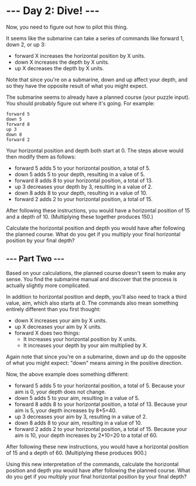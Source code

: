 # --- Day 2: Dive! ---

Now, you need to figure out how to pilot this thing.

It seems like the submarine can take a series of commands like forward 1, down 2, or up 3:

 - forward X increases the horizontal position by X units.
 - down X increases the depth by X units.
 - up X decreases the depth by X units.

Note that since you're on a submarine, down and up affect your depth, and so they have the opposite result of what you might expect.

The submarine seems to already have a planned course (your puzzle input). You should probably figure out where it's going. For example:

```
forward 5
down 5
forward 8
up 3
down 8
forward 2
```

Your horizontal position and depth both start at 0. The steps above would then modify them as follows:

 - forward 5 adds 5 to your horizontal position, a total of 5.
 - down 5 adds 5 to your depth, resulting in a value of 5.
 - forward 8 adds 8 to your horizontal position, a total of 13.
 - up 3 decreases your depth by 3, resulting in a value of 2.
 - down 8 adds 8 to your depth, resulting in a value of 10.
 - forward 2 adds 2 to your horizontal position, a total of 15.

After following these instructions, you would have a horizontal position of 15 and a depth of 10. (Multiplying these together produces 150.)

Calculate the horizontal position and depth you would have after following the planned course. What do you get if you multiply your final horizontal position by your final depth?

## --- Part Two ---

Based on your calculations, the planned course doesn't seem to make any sense. You find the submarine manual and discover that the process is actually slightly more complicated.

In addition to horizontal position and depth, you'll also need to track a third value, aim, which also starts at 0. The commands also mean something entirely different than you first thought:

 - down X increases your aim by X units.
 - up X decreases your aim by X units.
 - forward X does two things:
   - It increases your horizontal position by X units.
   - It increases your depth by your aim multiplied by X.

Again note that since you're on a submarine, down and up do the opposite of what you might expect: "down" means aiming in the positive direction.

Now, the above example does something different:

 - forward 5 adds 5 to your horizontal position, a total of 5. Because your aim is 0, your depth does not change.
 - down 5 adds 5 to your aim, resulting in a value of 5.
 - forward 8 adds 8 to your horizontal position, a total of 13. Because your aim is 5, your depth increases by 8*5=40.
 - up 3 decreases your aim by 3, resulting in a value of 2.
 - down 8 adds 8 to your aim, resulting in a value of 10.
 - forward 2 adds 2 to your horizontal position, a total of 15. Because your aim is 10, your depth increases by 2*10=20 to a total of 60.

After following these new instructions, you would have a horizontal position of 15 and a depth of 60. (Multiplying these produces 900.)

Using this new interpretation of the commands, calculate the horizontal position and depth you would have after following the planned course. What do you get if you multiply your final horizontal position by your final depth?

